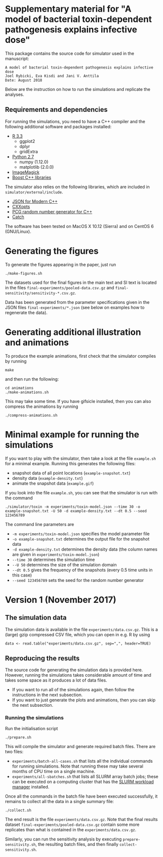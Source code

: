 # Supplementary material for "A model of bacterial toxin-dependent pathogenesis explains infective dose"

This package contains the source code for simulator used in the manuscript:

    A model of bacterial toxin-dependent pathogenesis explains infective dose
    Joel Rybicki, Eva Kisdi and Jani V. Anttila
    Date: August 2018

Below are the instruction on how to run the simulations and replicate the analyses.

## Requirements and dependencies

For running the simulations, you need to have a C++ compiler and the following additional software and packages installed:

* [R 3.3](https://www.r-project.org/)
    * ggplot2
    * dplyr
    * gridExtra
* [Python 2.7](https://www.python.org/)
    * numpy (1.12.0)
    * matplotlib (2.0.0)
* [ImageMagick](https://www.imagemagick.org/)
* [Boost C++ libraries](http://www.boost.org/)

The simulator also relies on the following libraries, which are included in `simulator/external/include`.

* [JSON for Modern C++](https://github.com/nlohmann/json)
* [CXXopts](https://github.com/jarro2783/cxxopts)
* [PCG random number generator for C++](https://github.com/imneme/pcg-cpp/)
* [Catch](https://github.com/philsquared/Catch.git)

The software has been tested on MacOS X 10.12 (Sierra) and on CentOS 6 (GNU/Linux).

# Generating the figures

To generate the figures appearing in the paper, just run 

    ./make-figures.sh

The datasets used for the final figures in the main text and SI text is located in the files `final-experiments/pooled-data.csv.gz` and `final-sensitivity/sensitivity-*.csv.gz`.

Data has been generated from the parameter specifications given in the JSON files `final-experiments/*.json` (see below on examples how to regenerate the data).

# Generating additional illustration and animations

To produce the example animations, first check that the simulator compiles by running

    make

and then run the following:

    cd animations
    ./make-animations.sh

This may take some time. If you have gifsicle installed, then you can also compress the animations by running

    ./compress-animations.sh

# Minimal example for running the simulations

If you want to play with the simulator, then take a look at the file `example.sh` for a minimal example. Running this generates the following files:

* snapshot data of all point locations (`example-snapshot.txt`)
* density data (`example-density.txt`)
* animate the snapshot data (`example.gif`)

If you look into the file `example.sh`, you can see that the simulator is run with the command

    ./simulator/toxin -m experiments/toxin-model.json --time 30 -o example-snapshot.txt -U 50 -d example-density.txt --dt 0.5 --seed 123456789

The command line parameters are

* `-m experiments/toxin-model.json` specifies the model parameter file
* `-o example-snapshot.txt` determines the output file for the snapshot data
* `-d example-density.txt` determines the density data (the column names are given in `experiments/toxin-model.json`)
* `--time 30` determines the simulation time
* `--U 50` determines the size of the simulation domain
* `--dt 0.5` gives the frequency of the snapshots (every 0.5 time units in this case)
* `--seed 123456789` sets the seed for the random number generator

# Version 1 (November 2017)

## The simulation data

The simulation data is available in the file `experiments/data.csv.gz`. This is a (large) gzip compressed CSV file, which you can open in e.g. R by using 

    data <- read.table("experiments/data.csv.gz", sep=",", header=TRUE)

## Reproducing the results

The source code for generating the simulation data is provided here. However, running the simulations takes considerable amount of time and takes some space as it produces a lot of data files.

* If you want to run all of the simulations again, then follow the instructions in the next subsection.
* If you want to just generate the plots and animations, then you can skip the next subsection.

### Running the simulations 

Run the initialisation script

    ./prepare.sh

This will compile the simulator and generate required batch files. There are two files:

* `experiments/batch-all-cases.sh` that lists all the individual commands for running simulations. Note that running these may take several months of CPU time on a single machine.
* `experiments/all-sbatches.sh` that lists all SLURM array batch jobs; these can be executed on a computing cluster that has the [SLURM workload manager](https://slurm.schedmd.com/) installed.

Once all the commands in the batch file have been executed successfully, it remains to collect all the data in a single summary file:

    ./collect.sh

The end result is the file `experiments/data.csv.gz`. Note that the final results dataset `final-experiments/pooled-data.csv.gz` contain some more replicates than what is contained in the `experiments/data.csv.gz`. 

Similarly, you can run the sensitivity analysis by executing `prepare-sensitivity.sh`, the resulting batch files, and then finally `collect-sensitivity.sh`. 


